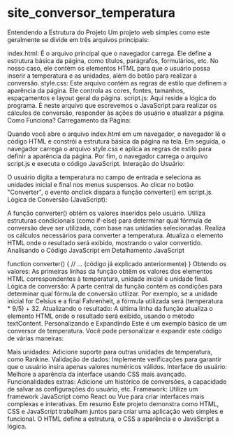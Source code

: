 # site_conversor_temperatura
Entendendo a Estrutura do Projeto
Um projeto web simples como este geralmente se divide em três arquivos principais:

index.html: É o arquivo principal que o navegador carrega. Ele define a estrutura básica da página, como títulos, parágrafos, formulários, etc. No nosso caso, ele contém os elementos HTML para que o usuário possa inserir a temperatura e as unidades, além do botão para realizar a conversão.
style.css: Este arquivo contém as regras de estilo que definem a aparência da página. Ele controla as cores, fontes, tamanhos, espaçamentos e layout geral da página.
script.js: Aqui reside a lógica do programa. É neste arquivo que escrevemos o JavaScript para realizar os cálculos de conversão, responder às ações do usuário e atualizar a página.
Como Funciona?
Carregamento da Página:

Quando você abre o arquivo index.html em um navegador, o navegador lê o código HTML e constrói a estrutura básica da página na tela.
Em seguida, o navegador carrega o arquivo style.css e aplica as regras de estilo para definir a aparência da página.
Por fim, o navegador carrega o arquivo script.js e executa o código JavaScript.
Interação do Usuário:

O usuário digita a temperatura no campo de entrada e seleciona as unidades inicial e final nos menus suspensos.
Ao clicar no botão "Converter", o evento onclick dispara a função converter() em script.js.
Lógica de Conversão (JavaScript):

A função converter() obtém os valores inseridos pelo usuário.
Utiliza estruturas condicionais (como if-else) para determinar qual fórmula de conversão deve ser utilizada, com base nas unidades selecionadas.
Realiza os cálculos necessários para converter a temperatura.
Atualiza o elemento HTML onde o resultado será exibido, mostrando o valor convertido.
Analisando o Código JavaScript em Detalhamento
JavaScript

function converter() {
  // ... (código já explicado anteriormente)
}
Obtendo os valores: As primeiras linhas da função obtêm os valores dos elementos HTML correspondentes à temperatura, unidade inicial e unidade final.
Lógica de conversão: A parte central da função contém as condições para determinar qual fórmula de conversão utilizar. Por exemplo, se a unidade inicial for Celsius e a final Fahrenheit, a fórmula utilizada será (temperatura * 9/5) + 32.
Atualizando o resultado: A última linha da função atualiza o elemento HTML onde o resultado será exibido, usando o método textContent.
Personalizando e Expandindo
Este é um exemplo básico de um conversor de temperatura. Você pode personalizar e expandir este código de várias maneiras:

Mais unidades: Adicione suporte para outras unidades de temperatura, como Rankine.
Validação de dados: Implemente verificações para garantir que o usuário insira apenas valores numéricos válidos.
Interface do usuário: Melhore a aparência da interface usando CSS mais avançado.
Funcionalidades extras: Adicione um histórico de conversões, a capacidade de salvar as configurações do usuário, etc.
Framework: Utilize um framework JavaScript como React ou Vue para criar interfaces mais complexas e interativas.
Em resumo
Este projeto demonstra como HTML, CSS e JavaScript trabalham juntos para criar uma aplicação web simples e funcional. O HTML define a estrutura, o CSS a aparência e o JavaScript a lógica.
